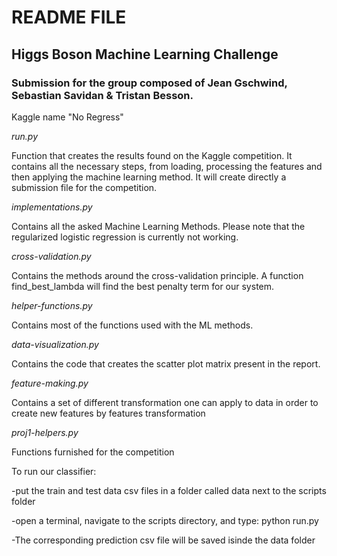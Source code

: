 # README FILE

## Higgs Boson Machine Learning Challenge

### Submission for the group composed of Jean Gschwind, Sebastian Savidan & Tristan Besson.

Kaggle name "No Regress"


_run.py_

Function that creates the results found on the Kaggle competition. It contains all the necessary steps, from loading, processing the features and then applying the machine learning method. It will create directly a submission file for the competition.

_implementations.py_

Contains all the asked Machine Learning Methods. Please note that the regularized logistic regression is currently not working.

_cross-validation.py_

Contains the methods around the cross-validation principle. A function find_best_lambda will find the best penalty term for our system.

_helper-functions.py_

Contains most of the functions used with the ML methods.

_data-visualization.py_

Contains the code that creates the scatter plot matrix present in the report.

_feature-making.py_

Contains a set of different transformation one can apply to data in order to create new features by features transformation

_proj1-helpers.py_

Functions furnished for the competition





To run our classifier: 

-put the train and test data csv files in a folder called data next to the scripts folder

-open a terminal, navigate to the scripts directory, and type: python run.py

-The corresponding prediction csv file will be saved isinde the data folder
